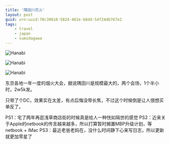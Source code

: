 ```yaml
---
title: '隅田川花火'
layout: post
guid: urn:uuid:70c39610-5824-462e-b8dd-54f24db767e2
tags:
    - travel
    - japan
    - sumidagawa
---
```


<span class="image-500">![Hanabi](/media/files/2009/07/28/01.jpg")</span>

<span class="image-500">![Hanabi](/media/files/2009/07/28/02.jpg")</span>

<span class="image-500">![Hanabi](/media/files/2009/07/28/03.jpg")</span>

东京各地一年一度的烟火大会，据说隅田川是规模最大的，两个会场，1个半小时，2w5k发。

只带了个DC，效果实在太差，有点后悔没带长焦，不过这个时候倒是让人很想买单反了。

PS1：宅了两年再逛浅草商店街的时候真是给人一种恍如隔世的感觉
PS2：近来关于Apple的netbook的传言越来越多，所以打算暂时搁置MBP升级计划，等netbook + iMac
PS3：最近老爸老妈在，没什么时间静下心来写日志，所以更新就更加零星了

